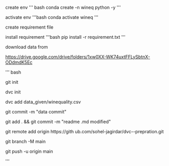 create env
''' bash
conda create -n wineq python -y
'''

activate env
'''bash
conda activate wineq
'''

create requirement file

install requirement
'''bash
pip install -r requirement.txt
'''

download data from 

https://drive.google.com/drive/folders/1xw0XX-WK74uxtFFLySbtnX-ODdmdK5Ec

''' bash

git init

dvc init

dvc add data_given/winequality.csv

git commit -m "data commit"

git add . && git commit -m "readme
.md modified"

git remote add origin https://gith
ub.com/sohel-jagirdar/dvc--prepration.git

git branch -M main

git push -u origin main

'''
